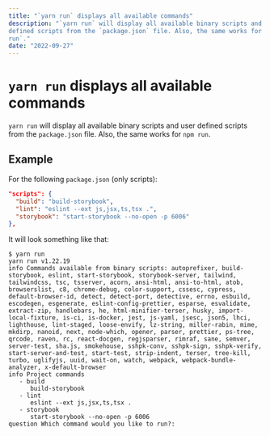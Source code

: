 ```yaml
---
title: "`yarn run` displays all available commands"
description: "`yarn run` will display all available binary scripts and user
defined scripts from the `package.json` file. Also, the same works for `npm
run`."
date: "2022-09-27"
---
```


# `yarn run` displays all available commands

`yarn run` will display all available binary scripts and user defined scripts
from the `package.json` file. Also, the same works for `npm run`.

## Example

For the following `package.json` (only scripts):

```json
"scripts": {
  "build": "build-storybook",
  "lint": "eslint --ext js,jsx,ts,tsx .",
  "storybook": "start-storybook --no-open -p 6006"
},
```

It will look something like that:

```
$ yarn run
yarn run v1.22.19
info Commands available from binary scripts: autoprefixer, build-storybook, eslint, start-storybook, storybook-server, tailwind, tailwindcss, tsc, tsserver, acorn, ansi-html, ansi-to-html, atob, browserslist, c8, chrome-debug, color-support, cssesc, cypress, default-browser-id, detect, detect-port, detective, errno, esbuild, escodegen, esgenerate, eslint-config-prettier, esparse, esvalidate, extract-zip, handlebars, he, html-minifier-terser, husky, import-local-fixture, is-ci, is-docker, jest, js-yaml, jsesc, json5, lhci, lighthouse, lint-staged, loose-envify, lz-string, miller-rabin, mime, mkdirp, nanoid, next, node-which, opener, parser, prettier, ps-tree, qrcode, raven, rc, react-docgen, regjsparser, rimraf, sane, semver, server-test, sha.js, smokehouse, sshpk-conv, sshpk-sign, sshpk-verify, start-server-and-test, start-test, strip-indent, terser, tree-kill, turbo, uglifyjs, uuid, wait-on, watch, webpack, webpack-bundle-analyzer, x-default-browser
info Project commands
   - build
      build-storybook
   - lint
      eslint --ext js,jsx,ts,tsx .
   - storybook
      start-storybook --no-open -p 6006
question Which command would you like to run?:
```
